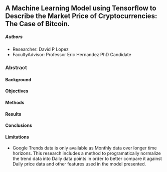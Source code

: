 ## A Machine Learning Model using Tensorflow to Describe the Market Price of Cryptocurrencies: The Case of Bitcoin.

##### Authors
* Researcher: David P Lopez
* FacultyAdvisor: Professor Eric Hernandez PhD Candidate
    
### Abstract

#### Background

#### Objectives

#### Methods

#### Results

#### Conclusions

#### Limitations
* Google Trends data is only available as Monthly data over longer time horizons. This research includes a method to programatically normalize the trend data into Daily data points in order to better compare it against Daily price data and other features used in the model presented.


